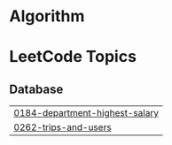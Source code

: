 # Algorithm
<!---LeetCode Topics Start-->
# LeetCode Topics
## Database
|  |
| ------- |
| [0184-department-highest-salary](https://github.com/pwrwpw/Algorithm/tree/master/0184-department-highest-salary) |
| [0262-trips-and-users](https://github.com/pwrwpw/Algorithm/tree/master/0262-trips-and-users) |
<!---LeetCode Topics End-->